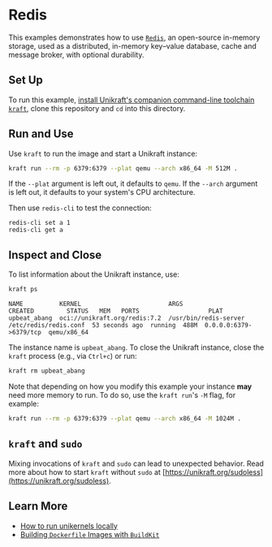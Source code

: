 # Redis

This examples demonstrates how to use [`Redis`](https://redis.io), an open-source in-memory storage, used as a distributed, in-memory key–value database, cache and message broker, with optional durability.

## Set Up

To run this example, [install Unikraft's companion command-line toolchain `kraft`](https://unikraft.org/docs/cli), clone this repository and `cd` into this directory.

## Run and Use

Use `kraft` to run the image and start a Unikraft instance:

```bash
kraft run --rm -p 6379:6379 --plat qemu --arch x86_64 -M 512M .
```

If the `--plat` argument is left out, it defaults to `qemu`.
If the `--arch` argument is left out, it defaults to your system's CPU architecture.

Then use `redis-cli` to test the connection:

```console
redis-cli set a 1
redis-cli get a
```

## Inspect and Close

To list information about the Unikraft instance, use:

```bash
kraft ps
```

```text
NAME          KERNEL                        ARGS                                         CREATED         STATUS   MEM   PORTS                   PLAT
upbeat_abang  oci://unikraft.org/redis:7.2  /usr/bin/redis-server /etc/redis/redis.conf  53 seconds ago  running  488M  0.0.0.0:6379->6379/tcp  qemu/x86_64
```

The instance name is `upbeat_abang`.
To close the Unikraft instance, close the `kraft` process (e.g., via `Ctrl+c`) or run:

```bash
kraft rm upbeat_abang
```

Note that depending on how you modify this example your instance **may** need more memory to run.
To do so, use the `kraft run`'s `-M` flag, for example:

```bash
kraft run --rm -p 6379:6379 --plat qemu --arch x86_64 -M 1024M .
```

## `kraft` and `sudo`

Mixing invocations of `kraft` and `sudo` can lead to unexpected behavior.
Read more about how to start `kraft` without `sudo` at [https://unikraft.org/sudoless](https://unikraft.org/sudoless).

## Learn More

- [How to run unikernels locally](https://unikraft.org/docs/cli/running)
- [Building `Dockerfile` Images with `BuildKit`](https://unikraft.org/guides/building-dockerfile-images-with-buildkit)
